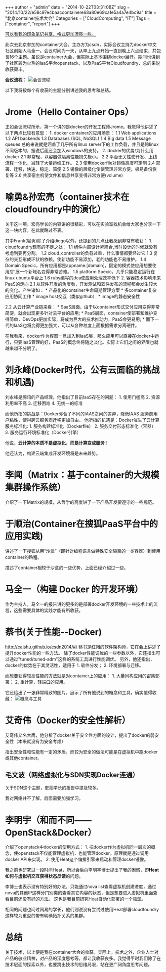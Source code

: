 +++
author = "admin"
date = "2014-10-22T03:31:08Z"
slug = "2014/10/22/e58c97e4baaccontainere68a80e69cafe5a4a7e4bc9a"
title = "北京container技术大会"
Categories = ["CloudComputing", "IT"]
Tags = ["container", "report"]
+++

[可以看我的印象笔记共享，格式更加漂亮一些。](https://app.yinxiang.com/shard/s29/sh/db4cbf8e-eed7-45cd-89f0-1bca3a3512f3/e0188caf5e8b92181568798330f5356a)





此次去北京参加的container大会，主办方为csdn，实际会议主持为docker中文社区创始人马全一。会议时间为一天，从早上九点开始一直到晚上六点结束，共包含16个主题。虽说是container大会，但实际上基本围绕docker展开。期间也讲到了社区较为火热的IaaS平台openstack，以及PaaS平台Cloudfoundry，总的来说收获颇丰。





**会议流程：** ![会议流程](http://raw.githubusercontent.com/wonderflow/pic/master/container_con_flow.png)





以下我将按每个有收获的主题分别讲述我的思考和总结。





# Jrome（Hello Container Ops）





正如会议流程所示，第一个讲的是docker的开发工程师Jrome。我觉得他讲述了以下两点比较有意思： 1. docker container的应用场景： 1.1 Web applications 1.2 API backends 1.3 Databases (SQL, NoSQL) 1.4 Big data 1.5 Message queues 总的来说就是涵盖了几乎所有linux server下的工作负载，并且是跨linux不同版本的，据说后面还会加入windows的支持。 2. docker的优势/为什么用docker 2.1 非常轻，以容器做隔离性能损失极小。 2.2 平台无关性使开发、上线流程一体化，减轻了大量运维工作。 2.3 使用dockerfile对镜像高度可定制 2.4 部署、迁移，快速、稳定、简便 2.5 镜像的层级化使使管理非常方便，极易备份恢复等 2.6 共享宿主机使文件和信息共享变得非常方便(volume)





# 喻勇&孙宏亮（container技术在cloudfoundry中的演化）





关于这一项，宏亮学长的内容讲的很精彩，可以在实验室找机会给大家也分享一下这一块内容，在此就略过不表。





其中Frank(喻勇)除了介绍diego以外，还提到的几点让我感到非常有收获： 1. cloudfoundry现有的不足之处： 1.1 组件内部设计紧耦合,当时设计的时候就没有考虑到要再分割。 1.2 cloud_controller的负载过重，什么事情都要经过它 1.3 复杂的交互形成环状的依赖，使新功能不易添加，老的功能也不易维护。 1.4 Domain Specic，所有应用都是appname.[domain]，固定的模式使应用想要使用/扩展一个新域名变得非常苦难。 1.5 platform Specic，几乎只能稳定运行在linux ubuntu平台上 1.6 ruby编写的dea使应用处理效率低下 2. 容器技术影响未来PaaS的走向 2.1 从软件开发的角度看，开发测试和软件发布的流程都会发生较大的变化。产生诸如： * 产品化的container生命周期管理方案 * 多container复杂应用协同工作 * image host交互（类似github） * image的静态安全性





2.2 从云计算产业链来看： * SaaS层面，由于以container形式交付应用变得非常简便，就会出现更多针对云平台的应用; * PaaS层面，container使部署和维护变得简单，DevOps更加实际，将成为巨大的技术推动力，PaaS会更易用; * 而下一代的IaaS也将变得更加强大，可以从各种粒度上面根据需求分离硬件。





在我看来，docker作为容器一旦加入到IaaS层，那么应用可以直接在docker中运行，只要IaaS管理的好，PaaS的概念终将随之淡化。实际上它们之间的界限也就越来越不分明了。





# 刘永峰(Docker时代，公有云面临的挑战和机遇)





刘永峰是腾讯的产品经理，他指出了目前IaaS存在的问题： 1. 使用门槛高 2. 资源利用率不高 3. 迁移困难 4. 无统一的标准





而他所指的挑战是：Docker弥合了不同的IAAS之间的差异，降低IAAS 服务商用户粘性，使得跨云服务商迁移更加自由。 他所指的机遇是：Docker催生了云计算服务标准化: 1. 服务构建标准化（Dockerfile） 2. 服务交付形态标准化（容器） 3. 服务运行环境标准化（Docker引擎）





他说，**云计算的本质不是虚拟化，而是计算变成服务！**





他还认为，构建云端集成开发环境将是未来趋势。





# 李闻（Matrix：基于container的大规模集群操作系统）





介绍了一下Matrix的规模，从哲学的高度讲了一下产品开发要遵守的一些规范。





# 于顺治(Container在搜狐PaaS平台中的应用实践)





讲述了一下搜狐从用“沙盒”（即针对编程语言做特殊安全隔离的一类容器）到使用container的路程。





描述了container相较于沙盒的一些优势，上面已经介绍过一些。





# 马全一（构建 Docker 的开发环境）





作为主持人，马全一的报告讲的更多的是部署docker开发环境的一些技术上的流程，这些需要具体的实践才能有所收获。





# 蔡书(关于性能--Docker)





http://caishu.github.io/csdn2014/#/ 蔡书是红帽的软件架构师，它在会上讲述了提升docker性能的一些方法。 除了docker性能调优的一些参数以外，它还指出可以通过"tuned/tuned-adm"这样的系统工具进行性能调优。 另外，他还指出，docker的优势在于其灵活性，适用于 1. 软件分发； 2. 环境部署与迁移。





而想要获得较高性能的方法就是对container上的应用： 1. 大量同构应用的密集部署； 2. 重计算，轻端口的应用。





它还给出了一张非常精致的图片，展示了所有他说到的概念和工具，确实值得收藏： ![概念与工具](https://raw.githubusercontent.com/wonderflow/pic/master/docker-on-rhel7.png)





# 艾奇伟（Docker的安全性解析）





艾奇伟又名大鹰，他分析了docker关于安全性方面的设计，提出了docker的弱安全性（本来就没有为安全考虑）





指出安全性和性能有一定的矛盾，而较为安全的做法可能是在虚拟机中跑docker或其他container。





## 毛文波（网络虚拟化与SDN实现Docker连通）





关于SDN这个主题，宏亮学长的报告中提及较多。





我对网络并不了解，后面需要加强学习。





# 李明宇（和而不同——OpenStack&Docker）





介绍了openstack中docker的使用方式： 1. 把docker作为虚拟机同一层次的概念，使openstack不仅能管理虚拟机，也能管理docker。原理就是通过调用docker API来实现。 2. 使用Heat这个编排引擎来启动和管理docker镜像。





我之前也研究过一段时间Heat，所以会后向李明宇博士提出了我的困惑，即**Heat如何与虚拟机交互获得状态反馈**的问题。





李博士也表示没有特别好的办法，只能通过nova list查看虚拟机创建进度，通过nova的其他IP这样分门别类的查看其它内容的状态，但是想要进入虚拟机里面查看目前还没有好的方法。 这也是我目前研究Heat自动化部署的一个瓶颈。





相同的问题也问过网易的学长，他们则说没有尝试过使用Heat部署cloudfoundry这样较为重型的带有明确拓扑关系的集群。





# 总结





关于技术，以上便是我在container大会的收获。实际上，技术之外，企业人士对产品的敬业精神，对产品的深度思考等，都让我收获良多。我觉得平时我们除了在技术层面的探索以外，也要跳出技术的思维局限，站在更广阔角度思考问题。



